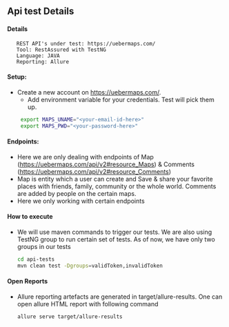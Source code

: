 ## Api test Details

#### Details

```text
   REST API's under test: https://uebermaps.com/
   Tool: RestAssured with TestNG 
   Language: JAVA
   Reporting: Allure
```
    
#### Setup: 
 
 * Create a new account on https://uebermaps.com/.
   * Add environment variable for your credentials. Test will pick them up.
   ```bash
    export MAPS_UNAME="<your-email-id-here>"
    export MAPS_PWD="<your-password-here>"
   ```
   
#### Endpoints:
 * Here we are only dealing with endpoints of Map (https://uebermaps.com/api/v2#resource_Maps) & Comments (https://uebermaps.com/api/v2#resource_Comments)
 * Map is entity which a user can create and Save & share your favorite places with friends, family, community or the
  whole world. Comments are added by people on the certain maps.
 * Here we only working with certain endpoints 
    
#### How to execute

 * We will use maven commands to trigger our tests. We are also using TestNG group to run certain set of tests.
 As of now, we have only two groups in our tests
 
    ```bash
    cd api-tests
    mvn clean test -Dgroups=validToken,invalidToken 
    ```

#### Open Reports

 * Allure reporting artefacts are generated in target/allure-results. One can open allure HTML report with following
  command
  
    ```bash
    allure serve target/allure-results  
    ```

